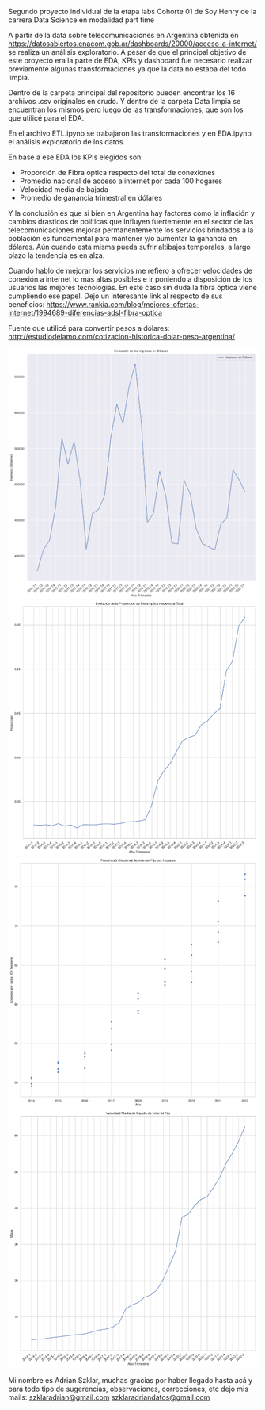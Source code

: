 Segundo proyecto individual de la etapa labs
Cohorte 01 de Soy Henry de la carrera Data Science en modalidad part time

A partir de la data sobre telecomunicaciones en Argentina obtenida en https://datosabiertos.enacom.gob.ar/dashboards/20000/acceso-a-internet/ se realiza un análisis exploratorio. A pesar de que el principal objetivo de este proyecto era la parte de EDA, KPIs y dashboard fue necesario realizar previamente algunas transformaciones ya que la data no estaba del todo limpia.

Dentro de la carpeta principal del repositorio pueden encontrar los 16 archivos .csv originales en crudo. Y dentro de la carpeta Data limpia se encuentran los mismos pero luego de las transformaciones, que son los que utilicé para el EDA.

En el archivo ETL.ipynb se trabajaron las transformaciones y en EDA.ipynb el análisis exploratorio de los datos.

En base a ese EDA los KPIs elegidos son:
- Proporción de Fibra óptica respecto del total de conexiones
- Promedio nacional de acceso a internet por cada 100 hogares
- Velocidad media de bajada
- Promedio de ganancia trimestral en dólares

Y la conclusión es que si bien en Argentina hay factores como la inflación y cambios drásticos de políticas que influyen fuertemente en el sector de las telecomunicaciones mejorar permanentemente los servicios brindados a la población es fundamental para mantener y/o aumentar la ganancia en dólares. Aún cuando esta misma pueda sufrir altibajos temporales, a largo plazo la tendencia es en alza.

Cuando hablo de mejorar los servicios me refiero a ofrecer velocidades de conexión a internet lo más altas posibles e ir poniendo a disposición de los usuarios las mejores tecnologías. En este caso sin duda la fibra óptica viene cumpliendo ese papel. Dejo un interesante link al respecto de sus beneficios: https://www.rankia.com/blog/mejores-ofertas-internet/1994689-diferencias-adsl-fibra-optica

Fuente que utilicé para convertir pesos a dólares: http://estudiodelamo.com/cotizacion-historica-dolar-peso-argentina/

![Alt text](image.png)
![Alt text](image-1.png)
![Alt text](image-2.png)
![Alt text](image-3.png)

Mi nombre es Adrian Szklar, muchas gracias por haber llegado hasta acá y para todo tipo de sugerencias, observaciones, correcciones, etc dejo mis mails:
szklaradrian@gmail.com
szklaradriandatos@gmail.com